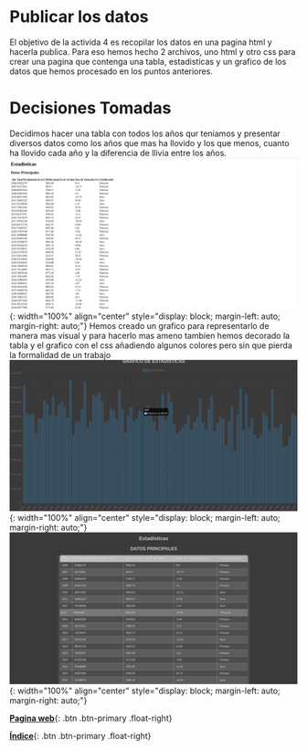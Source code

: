 # Publicar los datos
El objetivo de la activida 4 es recopilar los datos en una pagina html y hacerla publica. Para eso hemos hecho 2 archivos, uno html y otro css para crear una pagina que contenga una tabla, estadisticas y un grafico de los datos que hemos procesado en los puntos anteriores.

# Decisiones Tomadas
Decidimos hacer una tabla con todos los años qur teniamos y presentar diversos datos como los años que mas ha llovido y los que menos, cuanto ha llovido cada año y la diferencia de llivia entre los años.
![Imagen](./media/codigosincss.png){: width="100%" align="center" style="display: block; margin-left: auto; margin-right: auto;"}
Hemos creado un grafico para representarlo de manera mas visual y para hacerlo mas ameno tambien hemos decorado la tabla y el grafico con el css añadiendo algunos colores pero sin que pierda la formalidad de un trabajo 
 ![Imagen](./media/graficahtml.png){: width="100%" align="center" style="display: block; margin-left: auto; margin-right: auto;"}
![Imagen](./media/copiaconcss.png){: width="100%" align="center" style="display: block; margin-left: auto; margin-right: auto;"}









[**Pagina web**](/index.html){: .btn .btn-primary .float-right}

[**Índice**](../README.md){: .btn .btn-primary .float-right}
